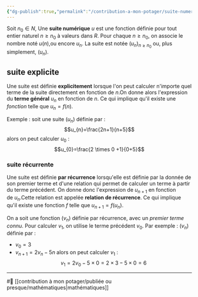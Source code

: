 ```yaml
---
{"dg-publish":true,"permalink":"/contribution-a-mon-potager/suite-numerique/"}
---
```


Soit $n_{0}\in N$,
Une **suite numérique** $u$ est une fonction définie pour tout entier naturel $n\ge n_{0}$ à valeurs dans $R$. Pour chaque $n\ge n_{0}$, on associe le nombre noté $u(n)$,ou encore $u_{n}$. La suite est notée $(u_{n})_{n\ge n_{0}}$ ou, plus simplement, ($u_{n}$).
## suite explicite
Une suite est définie **explicitement** lorsque l'on peut calculer n'importe quel terme de la suite directement en fonction de $n$.On donne alors l'expression du **terme général** $u_{n}$ en fonction de $n$. 
Ce qui implique qu'il existe une *fonction* telle que $u_{n}=f(n)$.

Exemple : soit une suite $(u_{n})$ définie par : $$u_{n}=\frac{2n+1}{n+5}$$ alors on peut calculer $u_{0}$ :
$$u_{0}=\frac{2 \times 0 +1}{0+5}$$
### suite récurrente
Une suite est définie **par récurrence** lorsqu'elle est définie par la donnée de son premier terme et d'une relation qui permet de calculer un terme à partir du terme précédent. On donne donc l'expression de $u_{n+1}$ en fonction de $u_{n}$.Cette relation est appelée **relation de récurrence**.
Ce qui implique qu'il existe une fonction $f$ telle que $u_{n+1}=f(u_{n})$.

On a soit une fonction $(v_{n})$ définie par récurrence, avec un *premier terme connu*. Pour calculer $v_{1}$, on utilise le terme précédent $v_{0}$. Par exemple : $(v_{n})$ définie par : 
- $v_{0}=3$
- $v_{n+1}=2v_{n}-5n$
alors on peut calculer $v_{1}$ :
$$v_{1}=2v_{0}-5 \times 0=2 \times 3-5 \times 0=6$$

---
#🌲 [[contribution à mon potager/publiée ou presque/mathématiques\|mathématiques]]